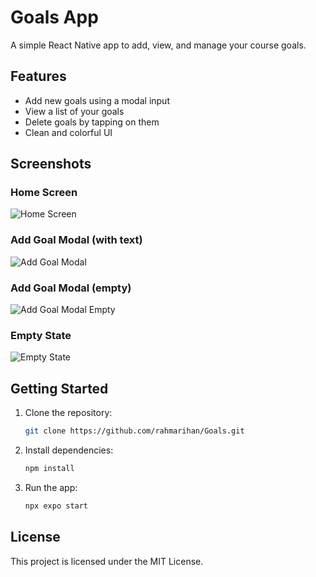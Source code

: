 # Goals App

A simple React Native app to add, view, and manage your course goals.

## Features

- Add new goals using a modal input
- View a list of your goals
- Delete goals by tapping on them
- Clean and colorful UI

## Screenshots

### Home Screen

![Home Screen](screenshots/screenshot1.png)

### Add Goal Modal (with text)

![Add Goal Modal](screenshots/screenshot2.png)

### Add Goal Modal (empty)

![Add Goal Modal Empty](screenshots/screenshot3.png)

### Empty State

![Empty State](screenshots/screenshot4.png)

## Getting Started

1. Clone the repository:
   ```sh
   git clone https://github.com/rahmarihan/Goals.git
   ```
2. Install dependencies:
   ```sh
   npm install
   ```
3. Run the app:
   ```sh
   npx expo start
   ```

## License

This project is licensed under the MIT License.
